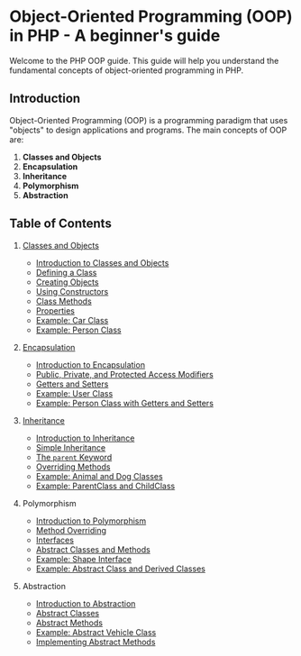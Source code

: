 # Object-Oriented Programming (OOP) in PHP - A beginner's guide

Welcome to the PHP OOP guide. This guide will help you understand the fundamental concepts of object-oriented programming in PHP.

## Introduction
Object-Oriented Programming (OOP) is a programming paradigm that uses "objects" to design applications and programs. The main concepts of OOP are:

1. **Classes and Objects**
2. **Encapsulation**
3. **Inheritance**
4. **Polymorphism**
5. **Abstraction**

## Table of Contents
1. [Classes and Objects](classes.md)
    - [Introduction to Classes and Objects](classes.md#introduction-to-classes-and-objects)
    - [Defining a Class](classes.md#defining-a-class)
    - [Creating Objects](classes.md#creating-objects)
    - [Using Constructors](classes.md#using-constructors)
    - [Class Methods](classes.md#class-methods)
    - [Properties](classes.md#properties)
    - [Example: Car Class](classes.md#example-car-class)
    - [Example: Person Class](classes.md#example-person-class)

2. [Encapsulation](encapsulation.md)
    - [Introduction to Encapsulation](encapsulation.md#introduction-to-encapsulation)
    - [Public, Private, and Protected Access Modifiers](encapsulation.md#public-private-and-protected-access-modifiers)
    - [Getters and Setters](encapsulation.md#getters-and-setters)
    - [Example: User Class](encapsulation.md#example-user-class)
    - [Example: Person Class with Getters and Setters](encapsulation.md#example-person-class-with-getters-and-setters)

3. [Inheritance](inheritance.md)
    - [Introduction to Inheritance](inheritance.md#introduction-to-inheritance)
    - [Simple Inheritance](inheritance.md#simple-inheritance)
    - [The `parent` Keyword](inheritance.md#the-parent-keyword)
    - [Overriding Methods](inheritance.md#overriding-methods)
    - [Example: Animal and Dog Classes](inheritance.md#example-animal-and-dog-classes)
    - [Example: ParentClass and ChildClass](inheritance.md#example-parentclass-and-childclass)

4. Polymorphism
    - [Introduction to Polymorphism](#introduction-to-polymorphism)
    - [Method Overriding](#method-overriding)
    - [Interfaces](#interfaces)
    - [Abstract Classes and Methods](#abstract-classes-and-methods)
    - [Example: Shape Interface](#example-shape-interface)
    - [Example: Abstract Class and Derived Classes](#example-abstract-class-and-derived-classes)

5. Abstraction
    - [Introduction to Abstraction](#introduction-to-abstraction)
    - [Abstract Classes](#abstract-classes)
    - [Abstract Methods](#abstract-methods)
    - [Example: Abstract Vehicle Class](#example-abstract-vehicle-class)
    - [Implementing Abstract Methods](#implementing-abstract-methods)
